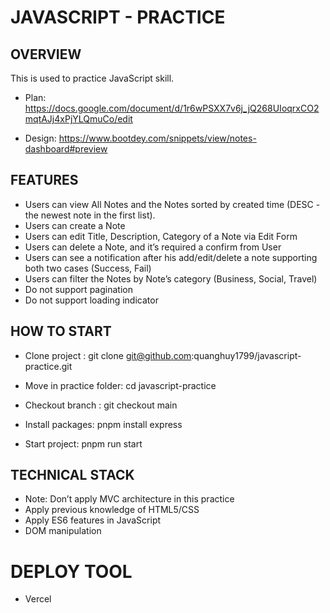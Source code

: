 
# JAVASCRIPT - PRACTICE

## OVERVIEW
This is used to practice JavaScript skill.

* Plan: https://docs.google.com/document/d/1r6wPSXX7v6j_jQ268UIoqrxCO2mqtAJj4xPjYLQmuCo/edit

* Design: https://www.bootdey.com/snippets/view/notes-dashboard#preview

## FEATURES
* Users can view All Notes and the Notes sorted by created time (DESC - the newest note in the first list).
* Users can create a Note
* Users can edit Title, Description, Category of a Note via Edit Form
* Users can delete a Note, and it’s required a confirm from User
* Users can see a notification after his add/edit/delete a note supporting both two cases (Success, Fail)
* Users can filter the Notes by Note’s category (Business, Social, Travel)
* Do not support pagination
* Do not support loading indicator


## HOW TO START
* Clone project : git clone git@github.com:quanghuy1799/javascript-practice.git

* Move in practice folder: cd javascript-practice

* Checkout branch : git checkout main

* Install packages: pnpm install express

* Start project: pnpm run start


## TECHNICAL STACK
* Note: Don’t apply MVC architecture in this practice
* Apply previous knowledge of HTML5/CSS
* Apply ES6 features in JavaScript
* DOM manipulation

# DEPLOY TOOL
* Vercel

